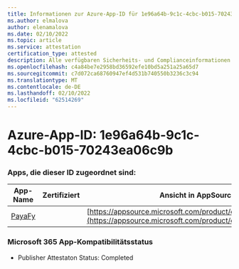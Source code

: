 ```yaml
---
title: Informationen zur Azure-App-ID für 1e96a64b-9c1c-4cbc-b015-70243ea06c9b
ms.author: elmalova
author: elenamalova
ms.date: 02/10/2022
ms.topic: article
ms.service: attestation
certification_type: attested
description: Alle verfügbaren Sicherheits- und Complianceinformationen für 1e96a64b-9c1c-4cbc-b015-70243ea06c9b.
ms.openlocfilehash: c4a84be7e2958bd36592efe10bd5a251a25a65d7
ms.sourcegitcommit: c7d072ca68760947ef4d531b740550b3236c3c94
ms.translationtype: MT
ms.contentlocale: de-DE
ms.lasthandoff: 02/10/2022
ms.locfileid: "62514269"
---
```

# <a name="azure-app-id-1e96a64b-9c1c-4cbc-b015-70243ea06c9b"></a>Azure-App-ID: 1e96a64b-9c1c-4cbc-b015-70243ea06c9b


### <a name="apps-associated-with-this-id"></a>Apps, die dieser ID zugeordnet sind:
| **App-Name** | **Zertifiziert** | **Ansicht in AppSource** |
|--------------|---------------|-----------------------|
| [PayaFy](https://docs.microsoft.com/microsoft-365-app-certification/forward/WA200003397) |  | [https://appsource.microsoft.com/product/office/WA200003397](https://appsource.microsoft.com/product/office/WA200003397) |

### <a name="microsoft-365-app-compliance-status"></a>Microsoft 365 App-Kompatibilitätsstatus
- Publisher Attestaton Status: Completed
